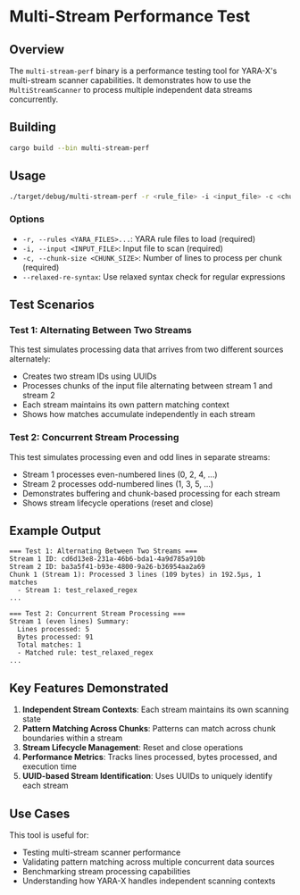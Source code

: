 # Multi-Stream Performance Test

## Overview

The `multi-stream-perf` binary is a performance testing tool for YARA-X's multi-stream scanner capabilities. It demonstrates how to use the `MultiStreamScanner` to process multiple independent data streams concurrently.

## Building

```bash
cargo build --bin multi-stream-perf
```

## Usage

```bash
./target/debug/multi-stream-perf -r <rule_file> -i <input_file> -c <chunk_size> [--relaxed-re-syntax]
```

### Options

- `-r, --rules <YARA_FILES>...`: YARA rule files to load (required)
- `-i, --input <INPUT_FILE>`: Input file to scan (required)
- `-c, --chunk-size <CHUNK_SIZE>`: Number of lines to process per chunk (required)
- `--relaxed-re-syntax`: Use relaxed syntax check for regular expressions

## Test Scenarios

### Test 1: Alternating Between Two Streams

This test simulates processing data that arrives from two different sources alternately:
- Creates two stream IDs using UUIDs
- Processes chunks of the input file alternating between stream 1 and stream 2
- Each stream maintains its own pattern matching context
- Shows how matches accumulate independently in each stream

### Test 2: Concurrent Stream Processing

This test simulates processing even and odd lines in separate streams:
- Stream 1 processes even-numbered lines (0, 2, 4, ...)
- Stream 2 processes odd-numbered lines (1, 3, 5, ...)
- Demonstrates buffering and chunk-based processing for each stream
- Shows stream lifecycle operations (reset and close)

## Example Output

```
=== Test 1: Alternating Between Two Streams ===
Stream 1 ID: cd6d13e8-231a-46b6-bda1-4a9d785a910b
Stream 2 ID: ba3a5f41-b93e-4800-9a26-b36954aa2a69
Chunk 1 (Stream 1): Processed 3 lines (109 bytes) in 192.5µs, 1 matches
  - Stream 1: test_relaxed_regex
...

=== Test 2: Concurrent Stream Processing ===
Stream 1 (even lines) Summary:
  Lines processed: 5
  Bytes processed: 91
  Total matches: 1
  - Matched rule: test_relaxed_regex
...
```

## Key Features Demonstrated

1. **Independent Stream Contexts**: Each stream maintains its own scanning state
2. **Pattern Matching Across Chunks**: Patterns can match across chunk boundaries within a stream
3. **Stream Lifecycle Management**: Reset and close operations
4. **Performance Metrics**: Tracks lines processed, bytes processed, and execution time
5. **UUID-based Stream Identification**: Uses UUIDs to uniquely identify each stream

## Use Cases

This tool is useful for:
- Testing multi-stream scanner performance
- Validating pattern matching across multiple concurrent data sources
- Benchmarking stream processing capabilities
- Understanding how YARA-X handles independent scanning contexts